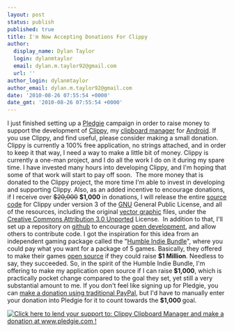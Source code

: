 ```yaml
---
layout: post
status: publish
published: true
title: I'm Now Accepting Donations For Clippy
author:
  display_name: Dylan Taylor
  login: dylanmtaylor
  email: dylan.m.taylor92@gmail.com
  url: ''
author_login: dylanmtaylor
author_email: dylan.m.taylor92@gmail.com
date: '2010-08-26 07:55:54 +0000'
date_gmt: '2010-08-26 07:55:54 +0000'
---
```

<p>I just finished setting up a <a href="http://pledgie.com/">Pledgie</a> campaign in order to raise money to support the development of <a href="/clippy/">Clippy</a>, my <a class="zem_slink" title="Clipboard manager" rel="wikipedia" href="http://en.wikipedia.org/wiki/Clipboard_manager">clipboard manager</a> for <a class="zem_slink" title="Android" rel="homepage" href="http://code.google.com/android/">Android</a>. If you use Clippy, and find useful, please consider making a small donation. Clippy is currently a 100% free application, no strings attached, and in order to keep it that way, I need a way to make a little bit of money. Clippy is currently a one-man project, and I do all the work I do on it during my spare time. I have invested many hours into developing Clippy, and I'm hoping that some of that work will start to pay off soon.  The more money that is donated to the Clippy project, the more time I'm able to invest in developing and supporting Clippy. Also, as an added incentive to encourage donations, if I receive over <span style="text-decoration: line-through;">$20,000</span> <strong>$1,000</strong> in donations, I will release the entire <span class="zem_slink"><a class="zem_slink" title="Source code" rel="wikipedia" href="http://en.wikipedia.org/wiki/Source_code">source code</a></span> for Clippy under version 3 of the <a class="zem_slink" title="GNU General Public License" rel="wikipedia" href="http://en.wikipedia.org/wiki/GNU_General_Public_License">GNU</a> General Public License, and all of the resources, including the original <a class="zem_slink" title="Vector graphics" rel="wikipedia" href="http://en.wikipedia.org/wiki/Vector_graphics">vector graphic</a> files, under the <a class="zem_slink" title="Creative Commons licenses" rel="homepage" href="http://www.creativecommons.org/">Creative Commons Attribution 3.0 Unported</a> License.  In addition to that, I'll set up a repository on <a href="https://github.com/">github</a> to encourage <a class="zem_slink" title="Open source" rel="wikipedia" href="http://en.wikipedia.org/wiki/Open_source">open development</a>, and allow others to contribute code. I got the inspiration for this idea from an independent gaming package called the "<a class="zem_slink" title="Humble Indie Bundle" rel="homepage" href="http://www.wolfire.com/humble">Humble Indie Bundle</a>", where you could pay what you want for a package of 5 games. Basically, they offered to make their games <a class="zem_slink" title="Open source" rel="wikipedia" href="http://en.wikipedia.org/wiki/Open_source">open source</a> if they could raise <strong>$1 Million</strong>. Needless to say, they succeeded. So, in the spirit of the Humble Indie Bundle, I'm offering to make my application open source if I can raise<strong> $1,000<span style="font-weight: normal;">, which is practically pocket change compared to the goal they set, yet still a very substantial amount to me. If you don't feel like signing up for Pledgie, you can </span></strong><a href="https://www.paypal.com/cgi-bin/webscr?cmd=_s-xclick&amp;hosted_button_id=8UWQHV6TZNPQ8">make a donation using traditional PayPal</a>, but I'd have to manually enter your donation into Pledgie for it to count towards the <strong>$1,000</strong><strong> </strong>goal.</p>
<p><a href="http://www.pledgie.com/campaigns/12902"><img src="/images/blog/2010/11/12902.pngskin_namechrome" border="0" alt="Click here to lend your support to: Clippy Clipboard Manager and make a donation at www.pledgie.com !" /></a><br />
<img src="/images/blog/2010/11/pixel.gif" border="0" alt="" width="1" height="1" /></p>
<div class="zemanta-pixie" style="margin-top: 10px; height: 15px;"><img class="zemanta-pixie-img" style="border: medium none; float: right;" src="/images/blog/2010/12/pixy2.gif" alt="" /></div>
